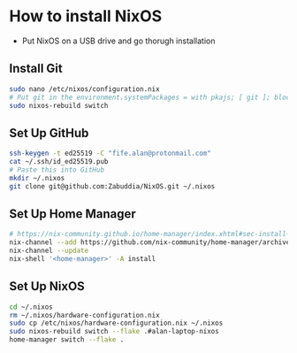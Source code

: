 # How to install NixOS
- Put NixOS on a USB drive and go thorugh installation
## Install Git
```bash
sudo nano /etc/nixos/configuration.nix
# Put git in the environment.systemPackages = with pkajs; [ git ]; block
sudo nixos-rebuild switch
```
## Set Up GitHub
```bash
ssh-keygen -t ed25519 -C "fife.alan@protonmail.com"
cat ~/.ssh/id_ed25519.pub 
# Paste this into GitHub
mkdir ~/.nixos
git clone git@github.com:Zabuddia/NixOS.git ~/.nixos
```
## Set Up Home Manager
```bash
# https://nix-community.github.io/home-manager/index.xhtml#sec-install-standalone
nix-channel --add https://github.com/nix-community/home-manager/archive/release-24.11.tar.gz home-manager
nix-channel --update
nix-shell '<home-manager>' -A install
```
## Set Up NixOS
```bash
cd ~/.nixos
rm ~/.nixos/hardware-configuration.nix
sudo cp /etc/nixos/hardware-configuration.nix ~/.nixos
sudo nixos-rebuild switch --flake .#alan-laptop-nixos
home-manager switch --flake .
```
